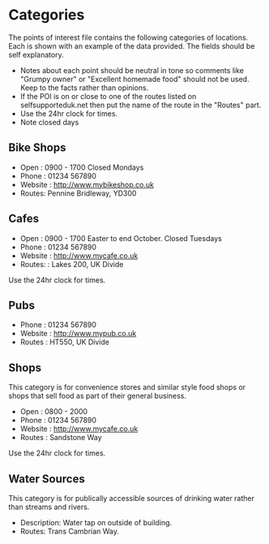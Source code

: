 # Categories

The points of interest file contains the following categories of locations. Each is shown with an example of the data provided. The fields should be self explanatory.

* Notes about each point should be neutral in tone so comments like "Grumpy owner" or "Excellent homemade food" should not be used. Keep to the facts rather than opinions.
* If the POI is on or close to one of the routes listed on selfsupporteduk.net then put the name of the route in the "Routes" part.
* Use the 24hr clock for times.
* Note closed days

## Bike Shops

* Open : 0900 - 1700 Closed Mondays
* Phone : 01234 567890
* Website : http://www.mybikeshop.co.uk
* Routes: Pennine Bridleway, YD300

## Cafes

* Open : 0900 - 1700 Easter to end October. Closed Tuesdays
* Phone : 01234 567890
* Website : http://www.mycafe.co.uk
* Routes: : Lakes 200, UK Divide

Use the 24hr clock for times.

## Pubs

* Phone : 01234 567890
* Website : http://www.mypub.co.uk
* Routes : HT550, UK Divide

## Shops

This category is for convenience stores and similar style food shops or shops that sell food as part of their general business.

* Open : 0800 - 2000
* Phone : 01234 567890
* Website : http://www.mycafe.co.uk
* Routes : Sandstone Way

Use the 24hr clock for times.

## Water Sources

This category is for publically accessible sources of drinking water rather than streams and rivers.

* Description: Water tap on outside of building.
* Routes: Trans Cambrian Way.
